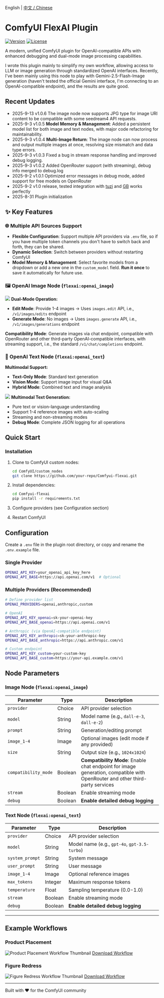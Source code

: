 <!-- Bilingual Links -->
English | [中文 / Chinese](README-zh.md)

# ComfyUI FlexAI Plugin

[![Version](https://img.shields.io/badge/version-1.0.6-blue.svg)](https://github.com/your-repo/Comfyui-flexai)
[![License](https://img.shields.io/badge/license-MIT-green.svg)](LICENSE)

A modern, unified ComfyUI plugin for OpenAI-compatible APIs with enhanced debugging and dual-mode image processing capabilities.

I wrote this plugin mainly to simplify my own workflow, allowing access to LLM or image generation through standardized OpenAI interfaces. Recently, I've been mainly using this node to play with Gemini-2.5-Flash-Image generation (haven't tested the official Gemini interface, I'm connecting to an OpenAI-compatible endpoint), and the results are quite good.

## Recent Updates
- 2025-9-13 v1.0.6 The image node now supports JPG type for image URI content to be compatible with some seedream4 API requests.
- 2025-9-3 v1.0.5 **Model Memory & Management**: Added a persistent model list for both image and text nodes, with major code refactoring for maintainability.
- 2025-9-3 v1.0.4 **Multi-Image Return**: The image node can now process and output multiple images at once, resolving size mismatch and data type errors.
- 2025-9-3 v1.0.3 Fixed a bug in stream response handling and improved debug logging.
- 2025-9-3 v1.0.2 Added OpenRouter support (with streaming), debug info merged to debug.log
- 2025-9-2 v1.0.1 Optimized error messages in debug mode, added support for free models on OpenRouter
- 2025-9-2 v1.0 release, tested integration with [tuzi](https://api.tu-zi.com/) and [GB](https://github.com/snailyp/gemini-balance) works perfectly
- 2025-8-31 Plugin initialization

## ✨ Key Features

### 🌐 Multiple API Sources Support
- **Flexible Configuration**: Support multiple API providers via `.env` file, so if you have multiple token channels you don't have to switch back and forth, they can be shared.
- **Dynamic Selection**: Switch between providers without restarting ComfyUI
- **Model Memory & Management**: Select favorite models from a dropdown or add a new one in the `custom_model` field. **Run it once** to save it automatically for future use.

### 🖼️ OpenAI Image Node (`flexai:openai_image`)
![](thumb/flexai-image-node.jpg)
**Dual-Mode Operation:**
- **Edit Mode**: Provide 1-4 images → Uses `images.edit` API, i.e., `/v1/images/edits` endpoint
- **Generate Mode**: No images → Uses `images.generate` API, i.e., `/v1/images/generations` endpoint

**Compatibility Mode**: Generate images via chat endpoint, compatible with OpenRouter and other third-party OpenAI-compatible interfaces, with streaming support, i.e., the standard `/v1/chat/completions` endpoint.

### 💬 OpenAI Text Node (`flexai:openai_text`)
**Multimodal Support:**
- **Text-Only Mode**: Standard text generation
- **Vision Mode**: Support image input for visual Q&A
- **Hybrid Mode**: Combined text and image analysis

![](thumb/flexai-text-node.jpg)
**Multimodal Text Generation:**
- Pure text or vision-language understanding
- Support 1-4 reference images with auto-scaling
- Streaming and non-streaming modes
- **Debug Mode**: Complete JSON logging for all operations

## Quick Start

### Installation

1. Clone to ComfyUI custom nodes:
   ```bash
   cd ComfyUI/custom_nodes
   git clone https://github.com/your-repo/Comfyui-flexai.git
   ```

2. Install dependencies:
   ```bash
   cd Comfyui-flexai
   pip install -r requirements.txt
   ```

3. Configure providers (see Configuration section)
4. Restart ComfyUI

## Configuration

Create a `.env` file in the plugin root directory, or copy and rename the `.env.example` file.

### Single Provider
```bash
OPENAI_API_KEY=your_openai_api_key_here
OPENAI_API_BASE=https://api.openai.com/v1  # Optional
```

### Multiple Providers (Recommended)
```bash
# Define provider list
OPENAI_PROVIDERS=openai,anthropic,custom

# OpenAI
OPENAI_API_KEY_openai=sk-your-openai-key
OPENAI_API_BASE_openai=https://api.openai.com/v1

# Anthropic (via OpenAI-compatible endpoint)
OPENAI_API_KEY_anthropic=sk-your-anthropic-key  
OPENAI_API_BASE_anthropic=https://api.anthropic.com/v1

# Custom endpoint
OPENAI_API_KEY_custom=your-custom-key
OPENAI_API_BASE_custom=https://your-api.example.com/v1
```

## Node Parameters

### Image Node (`flexai:openai_image`)

| Parameter | Type | Description |
|-----------|------|-------------|
| `provider` | Choice | API provider selection |
| `model` | String | Model name (e.g., `dall-e-3`, `dall-e-2`) |
| `prompt` | String | Generation/editing prompt |
| `image_1-4` | Image | Optional images (edit mode if any provided) |
| `size` | String | Output size (e.g., `1024x1024`) |
| `compatibility_mode` | Boolean | **Compatibility Mode**: Enable chat endpoint for image generation, compatible with OpenRouter and other third-party services |
| `stream` | Boolean | Enable streaming mode |
| `debug` | Boolean | **Enable detailed debug logging** |

### Text Node (`flexai:openai_text`)

| Parameter | Type | Description |
|-----------|------|-------------|
| `provider` | Choice | API provider selection |
| `model` | String | Model name (e.g., `gpt-4o`, `gpt-3.5-turbo`) |
| `system_prompt` | String | System message |
| `user_prompt` | String | User message |
| `image_1-4` | Image | Optional reference images |
| `max_tokens` | Integer | Maximum response tokens |
| `temperature` | Float | Sampling temperature (0.0-1.0) |
| `stream` | Boolean | Enable streaming mode |
| `debug` | Boolean | **Enable detailed debug logging** |

---

## Example Workflows

### Product Placement
![Product Placement Workflow Thumbnail](workflows/flexai-product-placement.jpg)
[Download Workflow](workflows/flexai-product-placement.json)

### Figure Redress
![Figure Redress Workflow Thumbnail](workflows/flexai-figure-redress.jpg)
[Download Workflow](workflows/flexai-figure-redress.json)

---

Built with ❤️ for the ComfyUI community

